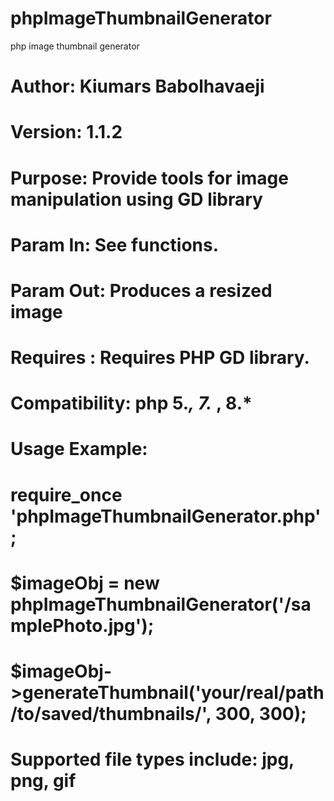 # phpImageThumbnailGenerator
php image thumbnail generator

#  Author:    Kiumars Babolhavaeji
#  Version:   1.1.2
#  Purpose:   Provide tools for image manipulation using GD library
#  Param In:  See functions.
#  Param Out: Produces a resized image
#  Requires : Requires PHP GD library.
# Compatibility: php 5.*, 7.* , 8.*
#  Usage Example:
#               require_once 'phpImageThumbnailGenerator.php';
#               $imageObj = new phpImageThumbnailGenerator('/samplePhoto.jpg');
#               $imageObj->generateThumbnail('your/real/path/to/saved/thumbnails/', 300, 300);
#
#  Supported file types include: jpg, png, gif

